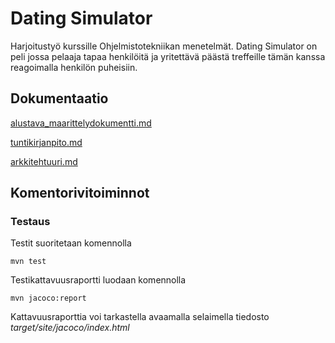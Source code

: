 # Dating Simulator
Harjoitustyö kurssille Ohjelmistotekniikan menetelmät. Dating Simulator on peli jossa pelaaja tapaa henkilöitä ja yritettävä päästä treffeille tämän kanssa reagoimalla henkilön puheisiin.
## Dokumentaatio
[alustava_maarittelydokumentti.md](https://github.com/ellimansikka/otm-harjoitustyo/blob/master/dokumentointi/alustava_maarittelydokumentti.md)

[tuntikirjanpito.md](https://github.com/ellimansikka/otm-harjoitustyo/blob/master/dokumentointi/tuntikirjanpito.md)

[arkkitehtuuri.md](https://github.com/ellimansikka/otm-harjoitustyo/blob/master/dokumentointi/arkkitehtuuri.md)

## Komentorivitoiminnot
### Testaus
Testit suoritetaan komennolla
```
mvn test
```
Testikattavuusraportti luodaan komennolla

```
mvn jacoco:report
```

Kattavuusraporttia voi tarkastella avaamalla selaimella tiedosto _target/site/jacoco/index.html_

